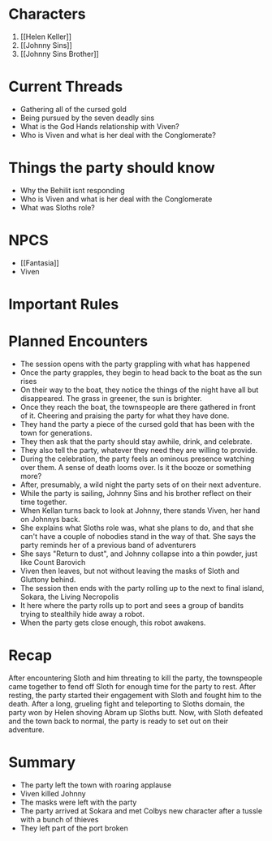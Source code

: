 # Characters
1. [[Helen Keller]]
3. [[Johnny Sins]]
4. [[Johnny Sins Brother]]

# Current Threads
- Gathering all of the cursed gold
- Being pursued by the seven deadly sins
- What is the God Hands relationship with Viven?
- Who is Viven and what is her deal with the Conglomerate?

# Things the party should know
- Why the Behilit isnt responding
- Who is Viven and what is her deal with the Conglomerate
- What was Sloths role?

# NPCS
- [[Fantasia]]
- Viven

# Important Rules

# Planned Encounters
- The session opens with the party grappling with what has happened
- Once the party grapples, they begin to head back to the boat as the sun rises
- On their way to the boat, they notice the things of the night have all but disappeared. The grass in greener, the sun is brighter.
- Once they reach the boat, the townspeople are there gathered in front of it. Cheering and praising the party for what they have done.
- They hand the party a piece of the cursed gold that has been with the town for generations.
- They then ask that the party should stay awhile, drink, and celebrate.
- They also tell the party, whatever they need they are willing to provide.
- During the celebration, the party feels an ominous presence watching over them. A sense of death looms over. Is it the booze or something more?
- After, presumably, a wild night the party sets of on their next adventure.
- While the party is sailing, Johnny Sins and his brother reflect on their time together.
- When Kellan turns back to look at Johnny, there stands Viven, her hand on Johnnys back.
- She explains what Sloths role was, what she plans to do, and that she can't have a couple of nobodies stand in the way of that. She says the party reminds her of a previous band of adventurers 
- She says "Return to dust", and Johnny collapse into a thin powder, just like Count Barovich
- Viven then leaves, but not without leaving the masks of Sloth and Gluttony behind.
- The session then ends with the party rolling up to the next to final island, Sokara, the Living Necropolis
- It here where the party rolls up to port and sees a group of bandits trying to stealthily hide away a robot.
- When the party gets close enough, this robot awakens.
# Recap
After encountering Sloth and him threating to kill the party, the townspeople came together to fend off Sloth for enough time for the party to rest. After resting, the party started their engagement with Sloth and fought him to the death. After a long, grueling fight and teleporting to Sloths domain, the party won by Helen shoving Abram up Sloths butt. Now, with Sloth defeated and the town back to normal, the party is ready to set out on their adventure. 
# Summary
- The party left the town with roaring applause
- Viven killed Johnny
- The masks were left with the party
- The party arrived at Sokara and met Colbys new character after a tussle with a bunch of thieves
- They left part of the port broken